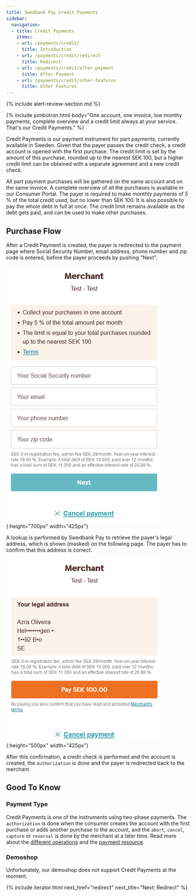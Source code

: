```yaml
---
title: Swedbank Pay Credit Payments
sidebar:
  navigation:
  - title: Credit Payments
    items:
    - url: /payments/credit/
      title: Introduction
    - url: /payments/credit/redirect
      title: Redirect
    - url: /payments/credit/after-payment
      title: After Payment
    - url: /payments/credit/other-features
      title: Other Features
---
```


{% include alert-review-section.md %}

{% include jumbotron.html body="One account, one invoice, low monthy payments,
complete overview and a credit limit always at your service. That's our Credit
Payments." %}

Credit Payments is our payment instrument for part payments, currently available
in Sweden. Given that the payer passes the credit check, a credit account is
opened with the first purchase. The credit limit is set by the amount of this
purchase, rounded up to the nearest SEK 100, but a higher credit limit can be
obtained with a separate agreement and a new credit check.

All part payment purchases will be gathered on the same account and on the same
invoice. A complete overview of all the purchases is available in our Consumer
Portal. The payer is required to make monthly payments of 5 % of the total
credit used, but no lower than SEK 100. It is also possible to pay the whole
debt in full at once. The credit limit remains available as the debt gets paid,
and can be used to make other purchases.

## Purchase Flow

After a Credit Payment is created, the payer is redirected to the payment page
where Social Security Number, email address, phone number and zip code is
entered, before the payer proceeds by pushing "Next".

![screenshot of the Credit personal info input page][credit-personal-info-input]{:height="700px" width="425px"}

A lookup is performed by Swedbank Pay to retrieve the payer's legal address,
which is shown (masked) on the following page. The payer has to confirm that
this address is correct.

![screenshot of the Credit legal address confirmation page][credit-legal-address]{:height="500px" width="425px"}

After this confirmation, a credit check is performed and the account is created,
the `authorization` is done and the payer is redirected back to the merchant.

## Good To Know

### Payment Type

Credit Payments is one of the instruments using two-phase payments. The
`authorization` is done when the consumer creates the account with the first
purchase or adds another purchase to the account, and the `abort`, `cancel`,
`capture` or `reversal` is done by the merchant at a later time. Read more about
the [different operations][after-payment] and the [payment
resource][payment-resource].

### Demoshop

Unfortunately, our demoshop does not support Credit Payments at the moment.

{% include iterator.html  next_href="redirect" next_title="Next: Redirect" %}

[payment-resource]: /payments/credit/other-features#payment-resource
[after-payment]: /payments/credit/after-payment#operations
[credit-legal-address]: /assets/img/payments/credit-legal-address425x500.png
[credit-personal-info-input]: /assets/img/payments/credit-personal-info-input425x700.png